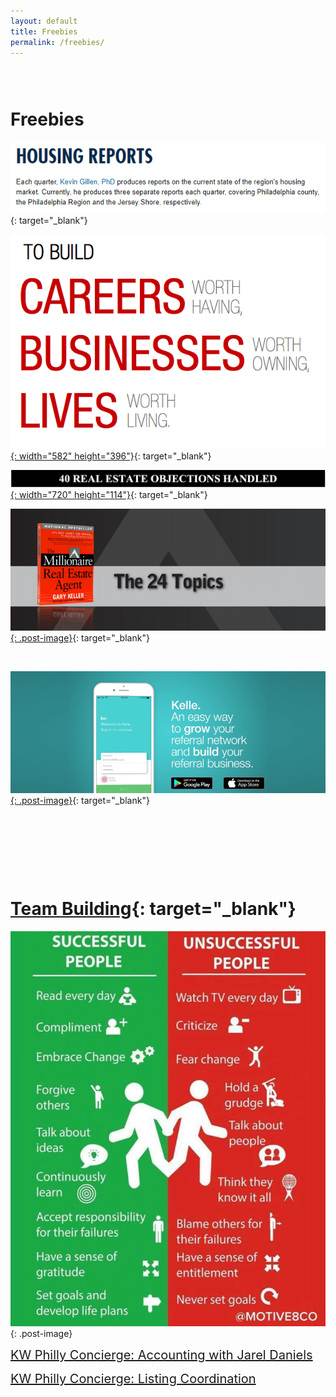 ```yaml
---
layout: default
title: Freebies
permalink: /freebies/
---
```


### &nbsp;

# Freebies

[![](/uploads/update.PNG)](https://drexel.edu/lindyinstitute/initiatives/reports/){: target="_blank"}

[![](/uploads/jeremy-bowers-blog.png){: width="582" height="396"}](https://vyralmarketing.s3.amazonaws.com/Jeremy+Bowers/Marketing+Packet.pdf){: target="_blank"}

[![](/uploads/handled.png){: width="720" height="114"}](https://www.mikeferry.com/main/files/40RealEstateObjectionsHandled.pdf){: target="_blank"}

[![](/uploads/24-topics.PNG){: .post-image}](https://s3.amazonaws.com/vyralmarketing/Jeremy+Bowers/kw+mrea+book.pdf){: target="_blank"}

&nbsp;

[![](/uploads/kelle.png){: .post-image}](https://youtu.be/tQ_Nc0EmOaQ){: target="_blank"}

# &nbsp;

&nbsp;

# [Team Building](https://s3.amazonaws.com/vyralmarketing/Jeremy+Bowers/KW+Team+Building.pdf){: target="_blank"}

![](/uploads/20228524-10212583724444685-415251575519202972-n.jpg){: .post-image}

<a href="https://drive.google.com/file/d/1hf3rWIxSdG3tDLi5jbODX74VXvZupiBq/view?usp=sharing" target="blank" style="font-size:20px">KW Philly Concierge: Accounting with Jarel Daniels</a>

<a href="https://drive.google.com/file/d/15I164aJonRRceYH8k9ZNJay5e_Q7ydHL/view?usp=sharing" target="blank" style="font-size:20px">KW Philly Concierge: Listing Coordination</a>